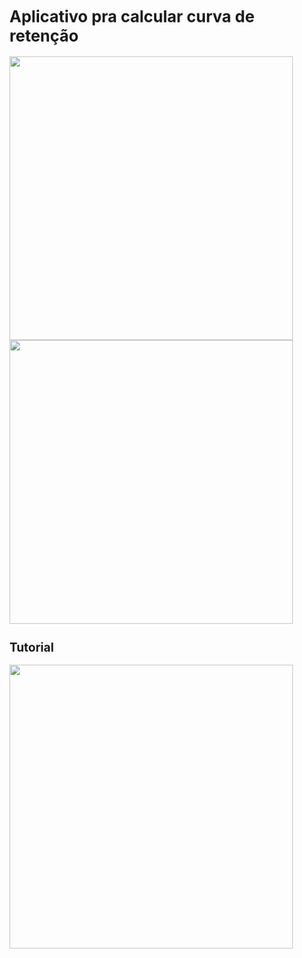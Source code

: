 # Aplicativo pra calcular curva de retenção

<img src='https://github.com/marcyhel/app-Curva-de-Reten-o/blob/main/assets/1.jpeg' height=500>
<img src='https://github.com/marcyhel/app-Curva-de-Reten-o/blob/main/assets/2.jpeg' height=500>
<h2> Tutorial </h2>
<img src='https://github.com/marcyhel/app-Curva-de-Reten-o/blob/main/assets/3.jpeg' height=500>
